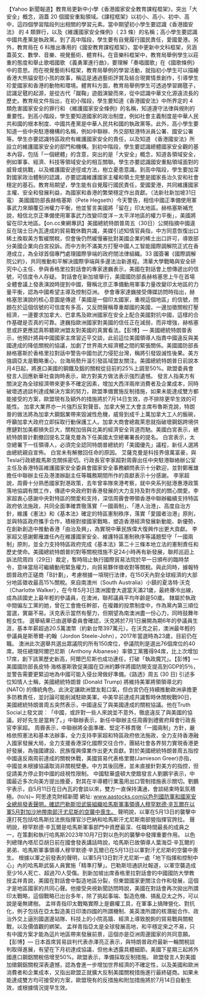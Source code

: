 【Yahoo 新聞報道】教育局更新中小學《香港國家安全教育課程框架》，突出「大安全」概念，涵蓋 20 個國安重點領域。《課程框架》以初小、高小、初中、高中，這四個學習階段列出相關的學習元素。當中期望初小學生要認識《香港國安法》 的 4 類罪行，以及《維護國家安全條例》（ 23 條）的名稱；高小學生要認識中國共產黨是執政黨。到了高中階段，學生要有自覺履行國民責任，愛國愛港。另外，教育局在 6 科推出專用的《國安教育課程框架》，當中更新中文科框架，另涵蓋英文、數學、音樂、視覺藝術、體育科。在音樂科框架中，教育局舉例學生以莊重的態度和舉止歌唱國歌 《義勇軍進行曲》，要理解「奏唱國歌」在《國歌條例》中的意思。而在視覺藝術科框架，教育局舉例的學習活動，就指初小學生可以描繪香港大熊貓安慰小孩的故事，稱這是通過藝術評賞及結合現實情景創作，引導學生珍愛國家和香港的動物和環境。體育科方面，教育局舉例學生可透過學習踢毽子，認識足毽的起源，是從古代「蹴鞠」遊戲演變而來，從中認識中華文化源遠流長的歷史。教育局文件指出，在初小階段，學生要知道《香港國安法》中所界定的 4 類危害國家安全的罪行和 《維護國家安全條例》的名稱，知道遵守法律與規則的重要性。到高小階段，學生要知道國家的政治制度，例如社會主義制度是中華人民共和國的根本制度、中國共產黨是中華人民共和國的執政黨等。此外，高小學生要知道一些中央駐港機構的名稱，例如中聯辦、外交部駐港特派員公署、國安公署等。學生亦要認識特區政府有維護國家安全的責任，以及知道 《香港國安法》所設立的維護國家安全的部門和機構。到初中階段，學生要認識總體國家安全觀的基本內容，包括「一個總體」的含意，突出的是「大安全」概念，知道各領域安全，例如軍事、經濟、科技等領域安全的相互關聯。學生亦要認識國安重點領域面對的威脅或挑戰，以及維護國安途徑或方法，樹立憂患意識。到高中階段，學生要加深對國家政治體制的認識，亦要認識維護國家主權和領土完整是國家長治久安和社會穩定的基石。教育局期望，學生能有自覺履行國民責任，愛國愛港，共同維護國家主權、安全和發展利益，為國家和香港的繁榮穩定作出貢獻。（法新社新加坡31日電）    美國國防部長赫格塞斯（Pete Hegseth）今天警告，相信中國正準備使用軍事武力來顛覆亞洲權力平衡，他並誓言美國將「留在」印太地區。赫格塞斯補充說，相信北京正準備使用軍事武力改變印度洋－太平洋地區的權力平衡」，美國將留在印太地區。【on.cc東網專訊】美國總統特朗普周五（30日）公開指摘中國違反在瑞士日內瓦達成的貿易戰休戰共識，美媒引述知情官員指，中方同意恢復出口稀土換取美方暫緩關稅，但會後仍然緩慢審批對美國企業的稀土出口許可，導致部分美國企業向白宮投訴。而中方則不滿美方打壓中國人工智能國際調解院正式在香港成立，為全球首個專門處理國際爭端的政府間法律組織。33 國簽署《國際調解院公約》，共同推動和平解決國際爭端與多邊法治新進程。清華大學戰略與安全研究中心主任、參與香格里拉對話會的專家達巍表示，美國在對話會上想傳遞出的信號，可信度令人存疑。 對話會在新加坡舉行，美國國防部長赫格塞思上午在首場全體會議上發表演說時提到中國，聲稱北京正準備動用軍事力量改變印太地區的力量平衡，認為中國希望主導及控制亞洲。 參會專家達巍接受傳媒訪問時指出，赫格塞思演說的核心意圖是傳遞「美國是一個印太國家，重視這個地區」的信號，問題在於這個信號的可信度有多高，又反問聲稱尊重鄰國的美國，一邊加徵關稅打壓經濟，一邊要求加拿大、巴拿馬及歐洲國家在安全上配合美國對抗中國，這樣的合作基礎是否真的可靠。達巍指歐洲國家對美國的信任正在減弱，而非增強，赫格塞思或許更應認真聆聽歐洲盟友對美國的真實看法。【彭博】— 美國總統特朗普表示，他預計將與中國國家主席習近平交談，此前這位美國領導人指責中國違反與美國達成的降低關稅的協議，加劇了世界兩大經濟體之間的緊張關係。美國國防部長赫格塞斯於香格里拉對話中警告中國勿武力侵犯台灣，稱將引發毀滅性後果。美方強調亞太是戰略重心，台海局勢升溫引發區域盟友關注。美國總統特朗普日前說本月4日起，將進口美國的鋼鐵及鋁的關稅從目前的25%上調至50%。歐盟委員會發言人回應新華社查詢時表示，歐方對美方做法表示強烈遺憾。 發言人指美方有關決定為全球經濟帶來更多不確定因素，增加大西洋兩岸消費者及企業成本，同時破壞透過談判達成解決方案的努力，歐盟準備實施反制措施，如果未能達成雙方都能接受的方案，歐盟現有及額外的措施將於7月14日生效，亦不排除更早生效的可能性。 加拿大業界亦一片強烈反對聲音。加拿大勞工大會主席布魯斯克說，特朗普的做法將為加拿大鋼鋁業帶來毀滅性危機，威脅到成千上萬加拿大工人的飯碗，呼籲加拿大政府立即採取行動保護工人。加拿大商會總裁萊恩就指破壞鋼鋁跨境供應鏈對加美都損失巨大，關稅加倍與北美的經濟安全背道而馳。美國白宮表示，總統特朗普計劃撤回提名艾薩克曼為下任美國太空總署署長的提名。 白宮表示，太空總署下一任領導人，必須完全認同特朗普總統的「美國優先」議程，新任人選將由總統親自宣佈。 白宮未有解撤回任命的原因。 艾薩克曼是科技界億萬富豪，與Tesla行政總裁馬斯克關係密切。行政長官李家超對周霽出任中央駐港聯絡辦公室主任及香港特區維護國家安全委員會國家安全事務顧問表示十分歡迎，並對鄭雁雄擔任中聯辦主任及港澳辦副主任等職務期間所作的貢獻表示十分感謝。 李家超說，周霽十分熟悉國家對港政策，去年曾率隊來港考察，就中央系列挺港惠港政策落地協調有關工作，傳遞中央政府對香港發展的大力支持及對市民的關心關愛。李家超衷心感謝中央對特區的關愛和支持，深信周霽會帶領香港中聯辦繼續支持特區政府依法施政，共同全面準確貫徹落實「一國兩制」、「港人治港」、高度自治方針，維護《憲法》和《基本法》確定的特區憲制秩序，落實「愛國者治港」原則，並與特區政府攜手合作，積極對接國家戰略，塑造香港經濟發展新動能、新優勢，在創新創造中推動香港「由治及興」，為實現中華民族偉大復興作出更大貢獻。 李家超又感謝鄭雁雄任內在維護國家安全、維護特區憲制秩序等議題堅守「一國兩制」原則，並全力支持特區政府完成《基本法》第二十三條本地立法的憲制責任和歷史使命。美國總統特朗普的對等關稅措施不足24小時再有新發展，聯邦巡迴上訴法院周四（29日）裁定，暫時阻止執行國際貿易法院於早一日頒布的臨時禁令，意味當局可繼續動用緊急權力，向貿易夥伴徵收對等關稅。與此同時，據報特朗普政府正磋商「B計劃」，考慮根據一項現行法律，在150天內對全球經濟的大部分地區徵收最高15%關稅。來自南澳州（South Australia）小鎮的夏洛特·沃克（Charlotte Walker），在今年5月3日澳洲國會大選當天滿21歲，最終爆冷出線，成為該國史上最年輕的參議員，在澳洲，聯邦議員平均年齡是50歲。 隸屬於執政中間偏左工黨的她，曾在工會擔任幹部，在複雜的投票制度中，作為黨內第三順位當選，實屬不易。沃克表示當然有壓力，但期望為南澳洲盡一份心力，同時鼓舞年輕女性。 選舉結果已由選舉委員會確認，沃克將於7月1日展開為期6年的參議員生涯，基本年薪超過20.5萬澳幣（約新台幣397萬元）。在沃克之前，澳洲最年輕的參議員是斯蒂爾-約翰（Jordon Steele-John），2017年當選時為23歲，目前仍在職。 澳洲此次選舉共選出眾議院的所有150席位，參議院則是選出76個席位的40席。現任總理阿爾巴尼斯（Anthony Albanese）率領工黨獲得94席，比上次增加17席，創下該黨歷史新高，阿爾巴尼斯也成功連任，打破「執政魔咒」。【彭博】— 美國國防部長皮特·海格塞斯敦促美國在亞洲的夥伴將國防開支提高到GDP的5％，並警告需要更緊迫地為中國可能入侵台灣做好準備。《路透》周五 (30 日) 引述多位知情人士稱，美國總統特朗普 (Donald Trump) 將維持美軍將領領導北約 (NATO) 的傳統角色。此決定讓歐洲盟友鬆口氣，但白宮仍在持續推動歐洲承擔更多防務責任，並討論可能削減駐歐美軍。中美早前達成共識暫時休關稅戰90日，美國總統特朗普周五突然表示，中國違反了與美國達成的關稅協議。他在Truth Social上發文說︰「中國，或許對一些人來說並不意外，徹底違反了與美國的協議。好好先生是當夠了。」中聯辦表示，新任中聯辦主任周霽到禮賓府拜會行政長官李家超。 周霽表示，中聯辦將全面準確、堅定不移貫徹「一國兩制」方針，嚴格依照憲法和基本法辦事，全力支持李家超和特區政府依法施政，全力支持香港融入國家發展大局，全力支援香港深化國際交往合作，團結社會各界努力實現香港更好發展，為強國建設、民族復興偉業作出更大貢獻。對於美國總統特朗普周五指控中國違反兩周前達成的關稅休戰，美國貿易代表格里爾(Jamieson Greer)亦指，中國並未根據協議取消非關稅壁壘。中方其後回應，並未直接針對美方的指控，但促請美方停止對中國的歧視性限制。 中國駐華盛頓大使館發言人劉鵬宇表示，中國最近多次向美方提出擔憂，對其在半導體行業濫用出口管制措施表示關切。劉鵬宇表示，自5月11日在日內瓦的會談以來，雙方一直保持溝通，會談結束時氣氛積極。(to/s)~ 阿思達克財經新聞 網址: www.aastocks.com以色列國防軍和國家安全總局發表聲明，確認巴勒斯坦武裝組織哈馬斯軍事領導人穆罕默德·辛瓦爾在以軍5月對加沙地帶南部汗尤尼斯的空襲中喪生。 聲明說，以軍在5月13日的襲擊中還打死包括哈馬斯拉法旅指揮官沙巴納和哈馬斯汗尤尼斯南部營指揮官誇拉。 聲明說，穆罕默德·辛瓦爾是哈馬斯軍事部門中資歷最深、任職時間最長的成員之一，在策劃和執行哈馬斯2023年10月7日對以色列的襲擊中發揮重要作用。 以色列總理內塔尼亞胡日前在國會發表講話時說，哈馬斯已故領導人葉海亞·辛瓦爾的弟弟、哈馬斯軍事領導人穆罕默德·辛瓦爾已在5月13日以軍對汗尤尼斯的空襲中喪生。 根據以軍之前發表的聲明，以軍5月13日對汗尤尼斯一處「地下指揮和控制中心」內的哈馬斯武裝人員實施「精準打擊」。巴勒斯坦通訊社報道，以軍空襲造成至少16人死亡、超過70人受傷。到新加坡出席香格里拉對話會的中國國防大學教授孟祥青說，美國在對話會中製造地區分裂，但東盟國家更關注合作和發展，這個才是地區國家的共同心聲。他接受央視新聞訪問時說，美國在對話會再次拋出所謂印太戰略，這個戰略已出台多年，除了挑起事端、製造危機、搞亂亞太之外，可以說是毫無建樹。 孟祥青指印太戰略實際上是霸權工具，在軍事上搞陣營化、對抗化，例子包括在亞太製造美日印澳四國的所謂機制、美英澳所謂的核潛艇合作、政治外交上逼別國選邊站隊、科技上的小院高牆、經濟上導致脫鉤的貿易戰與關稅戰，以及價值觀的綁架。 孟祥青指亞太是全球發展高地，和平穩定來之不易，只有中國方案才能為這片地區帶來發展前景，這個亦是亞洲周邊國家的共同意願。【彭博】— 日本首席貿易談判代表赤澤亮正表示，與特朗普政府最新一輪關稅談判取得進展，有望在下月初達成協議，但他未透露具體細節。美國下星期三起將外國進口鋼鋁關稅倍增至50%。歐盟表示，準備採取反制措施。 歐盟發言人對美國加徵鋼鋁關稅深表遺憾，認為會進一步增加世界經濟的不確定性，以及美國和歐洲消費者和企業成本，又指出歐盟正就擴大反制美國關稅措施進行最終磋商。如果未能達成雙方均可接受的方案，歐盟現有的反措施和附加措施將於7月14日自動生效，或根據情況提早生效。